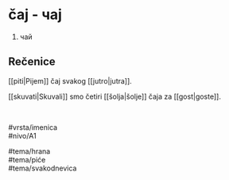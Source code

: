 # čaj - чај

1. чай

## Rečenice

[[piti|Pijem]] čaj svakog [[jutro|jutra]].

[[skuvati|Skuvali]] smo četiri [[šolja|šolje]] čaja za [[gost|goste]].

<br>

#vrsta/imenica  
#nivo/A1  

#tema/hrana  
#tema/piće  
#tema/svakodnevica  
